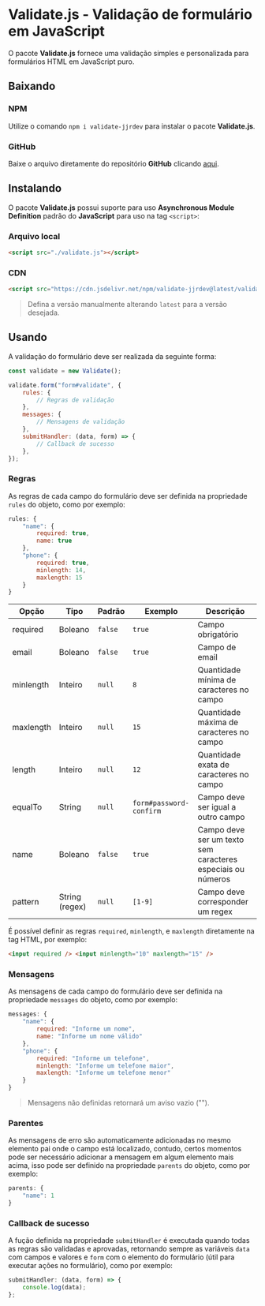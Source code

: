 # Validate.js - Validação de formulário em JavaScript

O pacote **Validate.js** fornece uma validação simples e personalizada para formulários HTML em JavaScript puro.

## Baixando

### NPM

Utilize o comando `npm i validate-jjrdev` para instalar o pacote **Validate.js**.

### GitHub

Baixe o arquivo diretamente do repositório **GitHub** clicando [aqui](https://github.com/jjr-dev/validate.js/blob/main/validate.js).

## Instalando

O pacote **Validate.js** possui suporte para uso **Asynchronous Module Definition** padrão do **JavaScript** para uso na tag `<script>`:

### Arquivo local

```html
<script src="./validate.js"></script>
```

### CDN

```html
<script src="https://cdn.jsdelivr.net/npm/validate-jjrdev@latest/validate.js"></script>
```

> Defina a versão manualmente alterando `latest` para a versão desejada.

## Usando

A validação do formulário deve ser realizada da seguinte forma:

```js
const validate = new Validate();

validate.form("form#validate", {
    rules: {
        // Regras de validação
    },
    messages: {
        // Mensagens de validação
    },
    submitHandler: (data, form) => {
        // Callback de sucesso
    },
});
```

### Regras

As regras de cada campo do formulário deve ser definida na propriedade `rules` do objeto, como por exemplo:

```js
rules: {
    "name": {
        required: true,
        name: true
    },
    "phone": {
        required: true,
        minlength: 14,
        maxlength: 15
    }
}
```

| Opção     | Tipo           | Padrão  | Exemplo                 | Descrição                                                   |
| --------- | -------------- | ------- | ----------------------- | ----------------------------------------------------------- |
| required  | Boleano        | `false` | `true`                  | Campo obrigatório                                           |
| email     | Boleano        | `false` | `true`                  | Campo de email                                              |
| minlength | Inteiro        | `null`  | `8`                     | Quantidade mínima de caracteres no campo                    |
| maxlength | Inteiro        | `null`  | `15`                    | Quantidade máxima de caracteres no campo                    |
| length    | Inteiro        | `null`  | `12`                    | Quantidade exata de caracteres no campo                     |
| equalTo   | String         | `null`  | `form#password-confirm` | Campo deve ser igual a outro campo                          |
| name      | Boleano        | `false` | `true`                  | Campo deve ser um texto sem caracteres especiais ou números |
| pattern   | String (regex) | `null`  | `[1-9]`                 | Campo deve corresponder um regex                            |

É possível definir as regras `required`, `minlength`, e `maxlength` diretamente na tag HTML, por exemplo:

```html
<input required /> <input minlength="10" maxlength="15" />
```

### Mensagens

As mensagens de cada campo do formulário deve ser definida na propriedade `messages` do objeto, como por exemplo:

```js
messages: {
    "name": {
        required: "Informe um nome",
        name: "Informe um nome válido"
    },
    "phone": {
        required: "Informe um telefone",
        minlength: "Informe um telefone maior",
        maxlength: "Informe um telefone menor"
    }
}
```

> Mensagens não definidas retornará um aviso vazio ("").

### Parentes

As mensagens de erro são automaticamente adicionadas no mesmo elemento pai onde o campo está localizado, contudo, certos momentos pode ser necessário adicionar a mensagem em algum elemento mais acima, isso pode ser definido na propriedade `parents` do objeto, como por exemplo:

```js
parents: {
    "name": 1
}
```

### Callback de sucesso

A fução definida na propriedade `submitHandler` é executada quando todas as regras são validadas e aprovadas, retornando sempre as variáveis `data` com campos e valores e `form` com o elemento do formulário (útil para executar ações no formulário), como por exemplo:

```js
submitHandler: (data, form) => {
    console.log(data);
};
```
